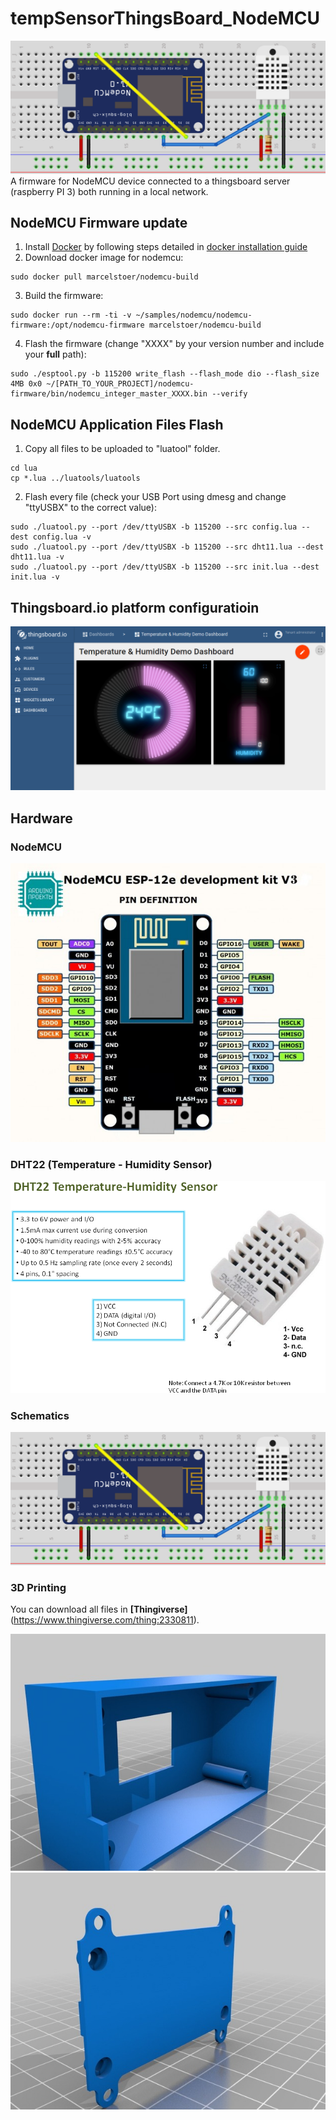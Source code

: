 # tempSensorThingsBoard_NodeMCU
![head](images/nodemcu_dht22.png)
A firmware for NodeMCU device connected to a thingsboard server (raspberry PI 3) both running in a local network.

## NodeMCU Firmware update

1. Install [Docker](https://www.docker.com/) by following steps detailed in [docker installation guide](https://docs.docker.com/install/linux/docker-ce/ubuntu/)
2. Download docker image for nodemcu:
```
sudo docker pull marcelstoer/nodemcu-build
```
3. Build the firmware:
```
sudo docker run --rm -ti -v ~/samples/nodemcu/nodemcu-firmware:/opt/nodemcu-firmware marcelstoer/nodemcu-build
```
4. Flash the firmware (change "XXXX" by your version number and include your **full** path):
```
sudo ./esptool.py -b 115200 write_flash --flash_mode dio --flash_size 4MB 0x0 ~/[PATH_TO_YOUR_PROJECT]/nodemcu-firmware/bin/nodemcu_integer_master_XXXX.bin --verify
```

## NodeMCU Application Files Flash

1. Copy all files to be uploaded to "luatool" folder.
```
cd lua
cp *.lua ../luatools/luatools
```
2. Flash every file (check your USB Port using dmesg and change "ttyUSBX" to the correct value):
```
sudo ./luatool.py --port /dev/ttyUSBX -b 115200 --src config.lua --dest config.lua -v
sudo ./luatool.py --port /dev/ttyUSBX -b 115200 --src dht11.lua --dest dht11.lua -v
sudo ./luatool.py --port /dev/ttyUSBX -b 115200 --src init.lua --dest init.lua -v
```

## Thingsboard.io platform configuratioin

![Thingsboard.io dashboard](/images/dashboard.png)


## Hardware

### NodeMCU
![NodeMCU Pinout](/images/nodemcu-pinout.jpg)

### DHT22 (Temperature - Humidity Sensor)
![DHT22 Pinout](/images/DHT22.png)

### Schematics
![NodeMCU+DHT22 Schematics](/images/nodemcu_dht22.png)

### 3D Printing
You can download all files in **[Thingiverse]**(https://www.thingiverse.com/thing:2330811).

![Box closure](/images/box1.jpg)
![Box closure](/images/box2.jpg)
